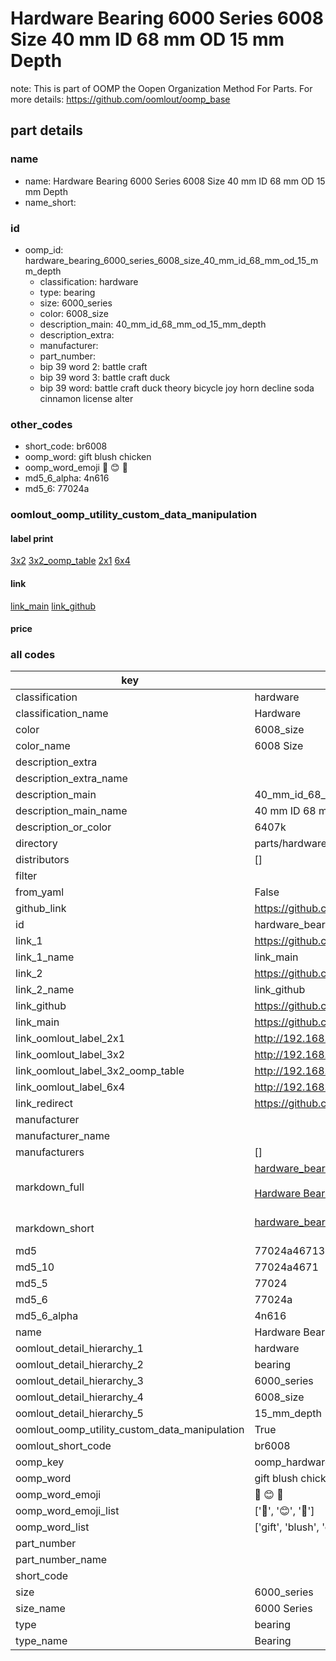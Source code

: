 # Hardware Bearing 6000 Series 6008 Size 40 mm ID 68 mm OD 15 mm Depth  

note: This is part of OOMP the Oopen Organization Method For Parts. For more details: https://github.com/oomlout/oomp_base

##  part details
  







### name
* name: Hardware Bearing 6000 Series 6008 Size 40 mm ID 68 mm OD 15 mm Depth
* name_short: 
### id
* oomp_id: hardware_bearing_6000_series_6008_size_40_mm_id_68_mm_od_15_mm_depth
  * classification: hardware
  * type: bearing
  * size: 6000_series
  * color: 6008_size
  * description_main: 40_mm_id_68_mm_od_15_mm_depth
  * description_extra: 
  * manufacturer: 
  * part_number: 
  * bip 39 word 2: battle craft
  * bip 39 word 3: battle craft duck
  * bip 39 word: battle craft duck theory bicycle joy horn decline soda cinnamon license alter

### other_codes
* short_code: br6008
* oomp_word: gift blush chicken
* oomp_word_emoji :gift: :blush: :chicken:
* md5_6_alpha: 4n616
* md5_6: 77024a






### oomlout_oomp_utility_custom_data_manipulation
#### label print
[3x2](http://192.168.1.245:1112/?label=oomp%204n616)
[3x2_oomp_table](http://192.168.1.108:1112/?label=oomp%204n616)
[2x1](http://192.168.1.242:1112/?label=oomp%204n616)
[6x4](http://192.168.1.55:1112/?label=oomp%204n616)    

#### link

[link_main](https://github.com/oomlout/oomlout_oomp_version_1_messy/tree/main/parts/hardware_bearing_6000_series_6008_size_40_mm_id_68_mm_od_15_mm_depth) [link_github](https://github.com/oomlout/oomlout_oomp_version_1_messy/tree/main/parts/hardware_bearing_6000_series_6008_size_40_mm_id_68_mm_od_15_mm_depth)                             

#### price







### all codes 
| key | value |  
| --- | --- |  
| classification | hardware |  
| classification_name | Hardware |  
| color | 6008_size |  
| color_name | 6008 Size |  
| description_extra |  |  
| description_extra_name |  |  
| description_main | 40_mm_id_68_mm_od_15_mm_depth |  
| description_main_name | 40 mm ID 68 mm OD 15 mm Depth |  
| description_or_color | 6407k |  
| directory | parts/hardware_bearing_6000_series_6008_size_40_mm_id_68_mm_od_15_mm_depth |  
| distributors | [] |  
| filter |  |  
| from_yaml | False |  
| github_link | https://github.com/oomlout/oomlout_oomp_part_src/tree/main/parts/hardware_bearing_6000_series_6008_size_40_mm_id_68_mm_od_15_mm_depth |  
| id | hardware_bearing_6000_series_6008_size_40_mm_id_68_mm_od_15_mm_depth |  
| link_1 | https://github.com/oomlout/oomlout_oomp_version_1_messy/tree/main/parts/hardware_bearing_6000_series_6008_size_40_mm_id_68_mm_od_15_mm_depth |  
| link_1_name | link_main |  
| link_2 | https://github.com/oomlout/oomlout_oomp_version_1_messy/tree/main/parts/hardware_bearing_6000_series_6008_size_40_mm_id_68_mm_od_15_mm_depth |  
| link_2_name | link_github |  
| link_github | https://github.com/oomlout/oomlout_oomp_version_1_messy/tree/main/parts/hardware_bearing_6000_series_6008_size_40_mm_id_68_mm_od_15_mm_depth |  
| link_main | https://github.com/oomlout/oomlout_oomp_version_1_messy/tree/main/parts/hardware_bearing_6000_series_6008_size_40_mm_id_68_mm_od_15_mm_depth |  
| link_oomlout_label_2x1 | http://192.168.1.242:1112/?label=oomp%204n616 |  
| link_oomlout_label_3x2 | http://192.168.1.245:1112/?label=oomp%204n616 |  
| link_oomlout_label_3x2_oomp_table | http://192.168.1.108:1112/?label=oomp%204n616 |  
| link_oomlout_label_6x4 | http://192.168.1.55:1112/?label=oomp%204n616 |  
| link_redirect | https://github.com/oomlout/oomlout_oomp_version_1_messy/tree/main/parts/hardware_bearing_6000_series_6008_size_40_mm_id_68_mm_od_15_mm_depth |  
| manufacturer |  |  
| manufacturer_name |  |  
| manufacturers | [] |  
| markdown_full | [hardware_bearing_6000_series_6008_size_40_mm_id_68_mm_od_15_mm_depth](none)<br>[](none)<br>[Hardware Bearing 6000 Series 6008 Size 40 Mm Id 68 Mm Od 15 Mm Depth](none)<br><br> |  
| markdown_short | [hardware_bearing_6000_series_6008_size_40_mm_id_68_mm_od_15_mm_depth](none)<br><br> |  
| md5 | 77024a467138edb1e20afe04878c809a |  
| md5_10 | 77024a4671 |  
| md5_5 | 77024 |  
| md5_6 | 77024a |  
| md5_6_alpha | 4n616 |  
| name | Hardware Bearing 6000 Series 6008 Size 40 mm ID 68 mm OD 15 mm Depth |  
| oomlout_detail_hierarchy_1 | hardware |  
| oomlout_detail_hierarchy_2 | bearing |  
| oomlout_detail_hierarchy_3 | 6000_series |  
| oomlout_detail_hierarchy_4 | 6008_size |  
| oomlout_detail_hierarchy_5 | 15_mm_depth |  
| oomlout_oomp_utility_custom_data_manipulation | True |  
| oomlout_short_code | br6008 |  
| oomp_key | oomp_hardware_bearing_6000_series_6008_size_40_mm_id_68_mm_od_15_mm_depth |  
| oomp_word | gift blush chicken |  
| oomp_word_emoji | :gift: :blush: :chicken: |  
| oomp_word_emoji_list | [':gift:', ':blush:', ':chicken:'] |  
| oomp_word_list | ['gift', 'blush', 'chicken'] |  
| part_number |  |  
| part_number_name |  |  
| short_code |  |  
| size | 6000_series |  
| size_name | 6000 Series |  
| type | bearing |  
| type_name | Bearing |  
